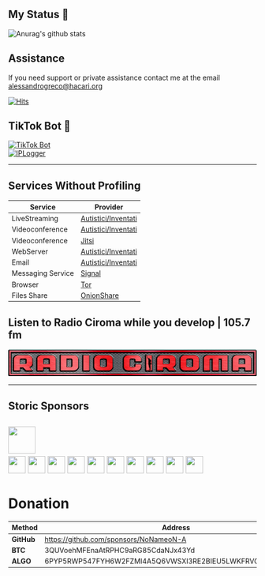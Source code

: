 ## My Status 💯
![Anurag's github stats](https://github-readme-stats.vercel.app/api?username=NoNameoN-A&show_icons=true&theme=dark)

## Assistance
If you need support or private assistance contact me at the email alessandrogreco@hacari.org

[![Hits](https://hits.seeyoufarm.com/api/count/incr/badge.svg?url=https%3A%2F%2Fgithub.com%2FNoNameoN-A&count_bg=%23555555&title_bg=%23555555&icon=github.svg&icon_color=%23E7E7E7&title=Views+Count&edge_flat=false)](https://github.com/NoNameoN-A/)

## TikTok Bot 🤖
[![TikTok Bot](https://github-readme-stats.vercel.app/api/pin/?username=NoNameoN-A&repo=TikTok-Follow-Heart-Views-Bot&show_icons=true&theme=dark)](https://github.com/NoNameoN-A/TikTok-Follow-Heart-Views-Bot)</br>
[![IPLogger](https://github-readme-stats.vercel.app/api/pin/?username=NoNameoN-A&repo=IP-Logger&show_icons=true&theme=dark)](https://github.com/NoNameoN-A/IP-Logger)

---

## Services Without Profiling

|Service|Provider|
|--|--|
|LiveStreaming|[Autistici/Inventati](https://www.autistici.org/docs/stream-obs)|
|Videoconference|[Autistici/Inventati](https://vc.autistici.org/)|
|Videoconference|[Jitsi](https://meet.jit.si/)|
|WebServer|[Autistici/Inventati](https://vc.autistici.org/)|
|Email|[Autistici/Inventati](https://vc.autistici.org/)|
|Messaging Service|[Signal](https://signal.org/download/)|
|Browser|[Tor](https://www.torproject.org/download/)|
|Files Share|[OnionShare](https://onionshare.org/)|

## Listen to Radio Ciroma while you develop | 105.7 fm 

[![Radio Ciroma](https://github.com/NoNameoN-A/NoNameoN-A/blob/main/img/radio_ciroma.png)](http://www.ciroma.org/)

--- 
## Storic Sponsors
<a href="https://github.com/Apocalyps2001" target="_blank"><img src="https://avatars.githubusercontent.com/u/82934936?v=4" width="55" height="55"></a></br>
<a href="https://github.com/zerenity23" target="_blank"><img src="https://avatars.githubusercontent.com/u/76807999?v=4" width="35" height="35"></a>
<a href="https://github.com/mateo787" target="_blank"><img src="https://avatars.githubusercontent.com/u/70239893?v=4" width="35" height="35"></a>
<a href="https://github.com/Cosentino108" target="_blank"><img src="https://avatars.githubusercontent.com/u/81426885?v=4" width="35" height="35"></a>
<a href="https://github.com/mindofcam" target="_blank"><img src="https://avatars.githubusercontent.com/u/82601251?v=4" width="35" height="35"></a>
<a href="https://github.com/London200" target="_blank"><img src="https://avatars.githubusercontent.com/u/69599253?v=4" width="35" height="35"></a>
<a href="https://github.com/commander0" target="_blank"><img src="https://avatars.githubusercontent.com/u/24908568?v=4" width="35" height="35"></a>
<a href="https://github.com/KroSty88" target="_blank"><img src="https://avatars.githubusercontent.com/u/84800246?v=4" width="35" height="35"></a>
<a href="https://github.com/ashraf218" target="_blank"><img src="https://avatars.githubusercontent.com/u/76716545?v=4" width="35" height="35"></a>
<a href="https://github.com/Juma1091" target="_blank"><img src="https://avatars.githubusercontent.com/u/84912204?v=4" width="35" height="35"></a>
<a href="https://github.com/LoganRichardson" target="_blank"><img src="https://avatars.githubusercontent.com/u/14199420?v=4" width="35" height="35"></a>
---
# Donation
|Method|Address|
|--|--|
|**GitHub**|https://github.com/sponsors/NoNameoN-A|
|**BTC**|3QUVoehMFEnaAtRPHC9aRG85CdaNJx43Yd|
|**ALGO**|6PYP5RWP547FYH6W2FZMI4A5Q6VWSXI3RE2BIEU5LWKFRVG3VX75YTVNEI|
